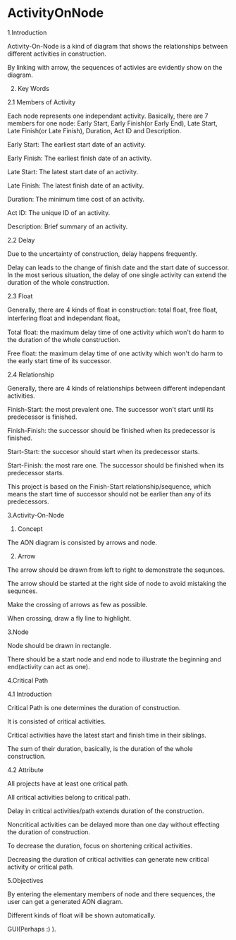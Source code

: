 # ActivityOnNode

1.Introduction

Activity-On-Node is a kind of diagram that shows the relationships between different activities in construction.

By linking with arrow, the sequences of activies are evidently show on the diagram.

2. Key Words

2.1 Members of Activity

Each node represents one independant activity. Basically, there are 7 members for one node: Early Start, Early Finish(or Early End), Late Start, Late Finish(or Late Finish), Duration, Act ID and Description.

Early Start: The earliest start date of an activity.

Early Finish: The earliest finish date of an activity.

Late Start: The latest start date of an activity.

Late Finish: The latest finish date of an activity.

Duration: The minimum time cost of an activity.

Act ID: The unique ID of an activity.

Description: Brief summary of an activity.

2.2 Delay

Due to the uncertainty of construction, delay happens frequently.

Delay can leads to the change of finish date and the start date of successor. In the most serious situation, the delay of one single activity can extend the duration of the whole construction.

2.3 Float

Generally, there are 4 kinds of float in construction: total float, free float, interfering float and independant float。

Total float: the maximum delay time of one activity which won't do harm to the duration of the whole construction.

Free float: the maximum delay time of one activity which won't do harm to the early start time of its successor.

2.4 Relationship

Generally, there are 4 kinds of relationships between different independant activities.

Finish-Start: the most prevalent one. The successor won't start until its predecessor is finished.

Finish-Finish: the successor should be finished when its predecessor is finished.

Start-Start: the succesor should start when its predecessor starts.

Start-Finish: the most rare one. The successor should be finished when its predecessor starts.

This project is based on the Finish-Start relationship/sequence, which means the start time of successor should not be earlier than any of its predecessors.

3.Activity-On-Node

1. Concept

The AON diagram is consisted by arrows and node.

2. Arrow

The arrow should be drawn from left to right to demonstrate the sequnces.

The arrow should be started at the right side of node to avoid mistaking the sequnces.

Make the crossing of arrows as few as possible.

When crossing, draw a fly line to highlight.

3.Node

Node should be drawn in rectangle.

There should be a start node and end node to illustrate the beginning and end(activity can act as one).

4.Critical Path

4.1 Introduction

Critical Path is one determines the duration of construction.

It is consisted of critical activities.

Critical activities have the latest start and finish time in their siblings.

The sum of their duration, basically, is the duration of the whole construction.

4.2 Attribute

All projects have at least one critical path.

All critical activities belong to critical path.

Delay in critical activities/path extends duration of the construction.

Noncritical activities can be delayed more than one day without effecting the duration of construction.

To decrease the duration, focus on shortening critical activities.

Decreasing the duration of critical activities can generate new critical activity or critical path.

5.Objectives

By entering the elementary members of node and there sequences, the user can get a generated AON diagram.

Different kinds of float will be shown automatically.

GUI(Perhaps :) ).
